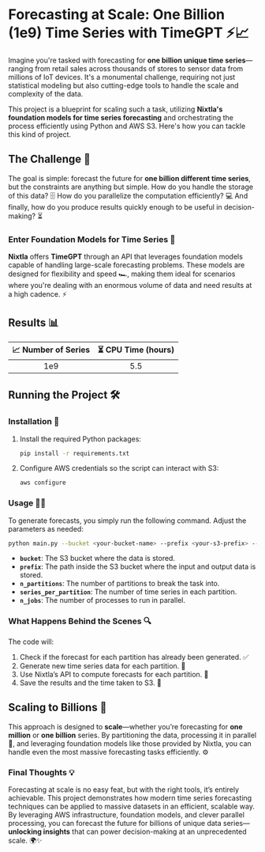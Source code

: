 # Forecasting at Scale: One Billion (1e9) Time Series with TimeGPT ⚡📈

Imagine you're tasked with forecasting for **one billion unique time series**—ranging from retail sales across thousands of stores to sensor data from millions of IoT devices. It's a monumental challenge, requiring not just statistical modeling but also cutting-edge tools to handle the scale and complexity of the data.

This project is a blueprint for scaling such a task, utilizing **Nixtla's foundation models for time series forecasting** and orchestrating the process efficiently using Python and AWS S3. Here's how you can tackle this kind of project.

## The Challenge 🎯

The goal is simple: forecast the future for **one billion different time series**, but the constraints are anything but simple. How do you handle the storage of this data? 🗄️ How do you parallelize the computation efficiently? 💻 And finally, how do you produce results quickly enough to be useful in decision-making? ⏳

### Enter Foundation Models for Time Series 🚀

**Nixtla** offers **TimeGPT** through an API that leverages foundation models capable of handling large-scale forecasting problems. These models are designed for flexibility and speed 🏎️, making them ideal for scenarios where you're dealing with an enormous volume of data and need results at a high cadence. ⚡

## Results 📊

| 📈 **Number of Series** | ⏳ **CPU Time (hours)** |
|:-----------------------:|:------------------:|
| 1e9                     | 5.5                |

## Running the Project 🛠️

### Installation 🧩

1. Install the required Python packages:
   ```bash
   pip install -r requirements.txt
   ```

2. Configure AWS credentials so the script can interact with S3:
   ```bash
   aws configure
   ```

### Usage 🏃‍♂️

To generate forecasts, you simply run the following command. Adjust the parameters as needed:

```bash
python main.py --bucket <your-bucket-name> --prefix <your-s3-prefix> --n_partitions 1000 --series_per_partition 1000000 --n_jobs 5
```

- **`bucket`**: The S3 bucket where the data is stored.
- **`prefix`**: The path inside the S3 bucket where the input and output data is stored.
- **`n_partitions`**: The number of partitions to break the task into.
- **`series_per_partition`**: The number of time series in each partition.
- **`n_jobs`**: The number of processes to run in parallel.

### What Happens Behind the Scenes 🔍

The code will:

1. Check if the forecast for each partition has already been generated. ✅
2. Generate new time series data for each partition. 🧬
3. Use Nixtla’s API to compute forecasts for each partition. 🔮
4. Save the results and the time taken to S3. 💾

## Scaling to Billions 🚀

This approach is designed to **scale**—whether you’re forecasting for **one million** or **one billion** series. By partitioning the data, processing it in parallel 🧠, and leveraging foundation models like those provided by Nixtla, you can handle even the most massive forecasting tasks efficiently. ⚙️

### Final Thoughts 💡

Forecasting at scale is no easy feat, but with the right tools, it’s entirely achievable. This project demonstrates how modern time series forecasting techniques can be applied to massive datasets in an efficient, scalable way. By leveraging AWS infrastructure, foundation models, and clever parallel processing, you can forecast the future for billions of unique data series—**unlocking insights** that can power decision-making at an unprecedented scale. 🌍✨
